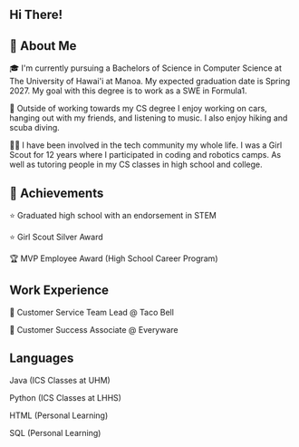 Hi There! 
--------------------------------------------------------------------------------------------------------------
🚀 About Me
-------------------------------------------------------------------------------------------------------------------

🎓 I'm currently pursuing a Bachelors of Science in Computer Science at The University of Hawai'i at Manoa. My expected graduation date is Spring 2027. My goal with this degree is to work as a SWE in Formula1. 

🎸 Outside of working towards my CS degree I enjoy working on cars, hanging out with my friends, and listening to music. I also enjoy hiking and scuba diving. 

👩‍💻 I have been involved in the tech community my whole life. I was a Girl Scout for 12 years where I participated in coding and robotics camps. As well as tutoring people in my CS classes in high school and college. 

🏅 Achievements
-------------------------------------------------------------------------------------------------------------------
⭐ Graduated high school with an endorsement in STEM 

⭐ Girl Scout Silver Award 

🏆 MVP Employee Award (High School Career Program)

Work Experience
-------------------------------------------------------------------------------------------------------------------
🤝 Customer Service Team Lead @ Taco Bell 

📝 Customer Success Associate @ Everyware 

Languages
-------------------------------------------------------------------------------------------------------------------
Java (ICS Classes at UHM)

Python (ICS Classes at LHHS)

HTML (Personal Learning)

SQL (Personal Learning) 
